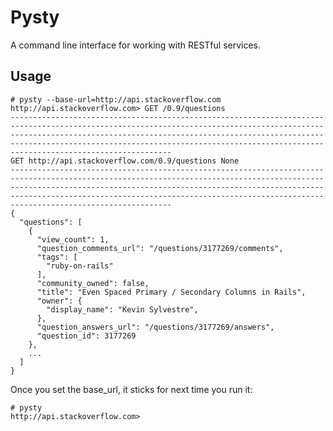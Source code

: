Pysty
=====

A command line interface for working with RESTful services.

Usage
-----
    # pysty --base-url=http://api.stackoverflow.com
    http://api.stackoverflow.com> GET /0.9/questions
    ----------------------------------------------------------------------------------------------------------------------------------------------------------------------------------------------------------------------------------------------------------------------------------------------------------------------------
    GET http://api.stackoverflow.com/0.9/questions None
    ----------------------------------------------------------------------------------------------------------------------------------------------------------------------------------------------------------------------------------------------------------------------------------------------------------------------------
    {
      "questions": [
        {
          "view_count": 1,
          "question_comments_url": "/questions/3177269/comments",
          "tags": [
            "ruby-on-rails"
          ],
          "community_owned": false,
          "title": "Even Spaced Primary / Secondary Columns in Rails",
          "owner": {
            "display_name": "Kevin Sylvestre",
          },
          "question_answers_url": "/questions/3177269/answers",
          "question_id": 3177269
        },
        ...
      ]
    }

Once you set the base_url, it sticks for next time you run it:

    # pysty
    http://api.stackoverflow.com>




